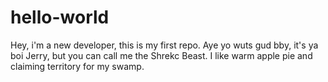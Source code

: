 # hello-world
Hey, i'm a new developer, this is my first repo.
Aye yo wuts gud bby, it's ya boi Jerry, but you can call me the Shrekc Beast.
I like warm apple pie and claiming territory for my swamp.
